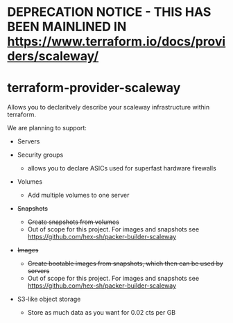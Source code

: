 # DEPRECATION NOTICE - THIS HAS BEEN MAINLINED IN https://www.terraform.io/docs/providers/scaleway/

# terraform-provider-scaleway

Allows you to declaritvely describe your scaleway infrastructure within terraform.

We are planning to support:

* Servers
* Security groups
  - allows you to declare ASICs used for superfast hardware firewalls
* Volumes
  - Add multiple volumes to one server
* ~~Snapshots~~
  - ~~Create snapshots from volumes~~
  - Out of scope for this project. For images and snapshots see https://github.com/hex-sh/packer-builder-scaleway
* ~~Images~~
  - ~~Create bootable images from snapshots, which then can be used by servers~~
  - Out of scope for this project. For images and snapshots see https://github.com/hex-sh/packer-builder-scaleway
  
* S3-like object storage
  - Store as much data as you want for 0.02 cts per GB
